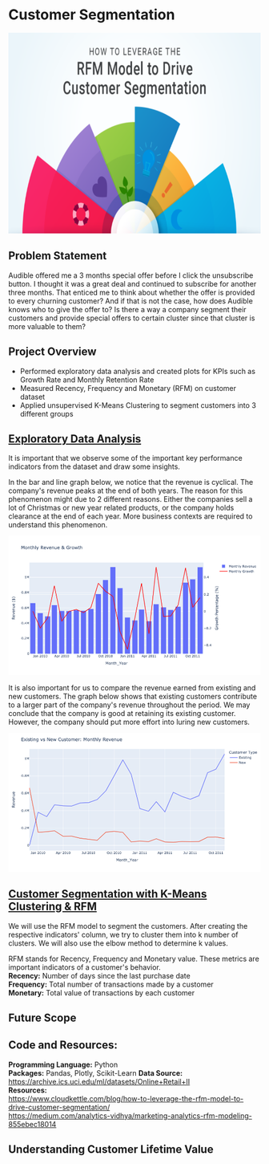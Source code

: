 # Customer Segmentation

<img src="https://github.com/Peter-Chong/Customer-Segmentation/blob/main/Images/RFM-model-segments-768x432.png" height="400"/>

## Problem Statement

Audible offered me a 3 months special offer before I click the unsubscribe button. I thought it was a great deal and continued to subscribe for another three months. That enticed me to think about whether the offer is provided to every churning customer? And if that is not the case, how does Audible knows who to give the offer to? Is there a way a company segment their customers and provide special offers to certain cluster since that cluster is more valuable to them? 

## Project Overview

* Performed exploratory data analysis and created plots for KPIs such as Growth Rate and Monthly Retention Rate  
* Measured Recency, Frequency and Monetary (RFM) on customer dataset
* Applied unsupervised K-Means Clustering to segment customers into 3 different groups  

## [Exploratory Data Analysis](https://nbviewer.jupyter.org/github/Peter-Chong/Customer-Segmentation/blob/main/Notebooks/Data%20Transformation%20%26%20EDA.ipynb)

It is important that we observe some of the important key performance indicators from the dataset and draw some insights.  
  
In the bar and line graph below, we notice that the revenue is cyclical. The company's revenue peaks at the end of both years. The reason for this phenomenon might due to 2 different reasons. Either the companies sell a lot of Christmas or new year related products, or the company holds clearance at the end of each year. More business contexts are required to understand this phenomenon.

<img src="https://github.com/Peter-Chong/Customer-Segmentation/blob/main/Images/Revenue_Plot.png" />

It is also important for us to compare the revenue earned from existing and new customers. The graph below shows that existing customers contribute to a larger part of the company's revenue throughout the period. We may conclude that the company is good at retaining its existing customer. However, the company should put more effort into luring new customers.  

<img src="https://github.com/Peter-Chong/Customer-Segmentation/blob/main/Images/New_vs_Old.png" />

## [Customer Segmentation with K-Means Clustering & RFM](https://nbviewer.jupyter.org/github/Peter-Chong/Customer-Segmentation/blob/main/Notebooks/Customer%20Segmentation%20with%20K-Means%20Clustering.ipynb) 

We will use the RFM model to segment the customers. After creating the respective indicators' column, we try to cluster them into k number of clusters. We will also use the elbow method to determine k values.  
  
RFM stands for Recency, Frequency and Monetary value. These metrics are important indicators of a customer's behavior.  
**Recency:** Number of days since the last purchase date  
**Frequency:** Total number of transactions made by a customer  
**Monetary:** Total value of transactions by each customer  



## Future Scope


## Code and Resources:  
**Programming Language:** Python  
**Packages:**  Pandas, Plotly, Scikit-Learn
**Data Source:** https://archive.ics.uci.edu/ml/datasets/Online+Retail+II  
**Resources:**  
https://www.cloudkettle.com/blog/how-to-leverage-the-rfm-model-to-drive-customer-segmentation/  
https://medium.com/analytics-vidhya/marketing-analytics-rfm-modeling-855ebec18014  

## Understanding Customer Lifetime Value
